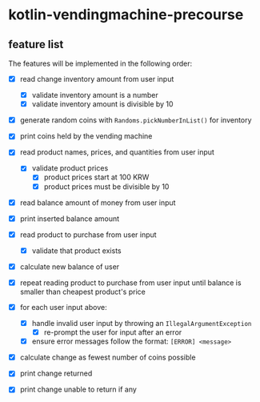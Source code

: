 # kotlin-vendingmachine-precourse

## feature list

The features will be implemented in the following order:
- [x] read change inventory amount from user input
    - [x] validate inventory amount is a number
    - [x] validate inventory amount is divisible by 10
- [x] generate random coins with `Randoms.pickNumberInList()` for inventory
- [x] print coins held by the vending machine

- [x] read product names, prices, and quantities from user input
    - [x] validate product prices
        - [x] product prices start at 100 KRW
        - [x] product prices must be divisible by 10

- [x] read balance amount of money from user input
- [x] print inserted balance amount

- [x] read product to purchase from user input
    - [x] validate that product exists
- [x] calculate new balance of user
- [x] repeat reading product to purchase from user input until
  balance is smaller than cheapest product's price

- [x] for each user input above:
    - [x] handle invalid user input by throwing an `IllegalArgumentException`
        - [x] re-prompt the user for input after an error
    - [x] ensure error messages follow the format: `[ERROR] <message>`

- [x] calculate change as fewest number of coins possible
- [x] print change returned
- [x] print change unable to return if any

